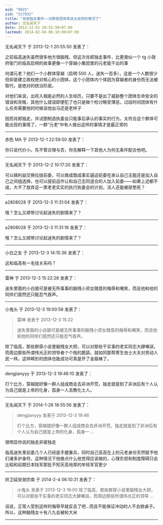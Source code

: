 ```yaml
---
aid: "9025"
zid: "517932"
title: "肖郎独走事件——对群穿团体来说太自然的情况了"
author: 无名闻天下
date: 2013-12-01 20:55:50+07:00
lastmod: 2014-02-04 06:10:00+07:00
---
```


无名闻天下 于 2013-12-1 20:55:50 发表了：

之前临高迷失虽然很多地方很脑残，但这次肖郎独走事件，比更类似一个 tg 小政府衙门的临高启明的故事更像一个穿越小集团里的元老能干出的事

何谓元老？他们一个小群体穿越（启明 500 人，迷失一百多），这是一个人数很少但却是建立政权绝对核心的小团体，这个小团体内个体因为穿越者的身份而无法被取代，是绝对的统治阶层。

对他们来说，出将入相是必然的人生经历，只要不是出了威胁整个团体生命安全的错误和背叛，其他什么错误即便犯了也只是做个检讨略受薄惩，过段时间团体有什么任务需要他的时候该他出马还是老样子

因而肖郎独走，并试图制造执委会只能事后承认的事实的行为，太符合这个群体可能出现的事情了，一群“元老”中有人做出这样的事情才是最正常的

---

赤色 MA 于 2013-12-1 22:59:50 发表了：

你只说代价小。先不管合理与否，你先解释一下其他人为何无条件配合他吧。

---

无名闻天下 于 2013-12-2 10:17:20 发表了：

可以搞利益交换拉拢前委，可以做成既成事实逼迫前委在承认自己无能还是加入自己之间组选择，也可以提前运作让和自己志同道合的人加入前委——如果上述都不成，大不了放弃这一票老老实实的执行执委会的计划，活人还能被尿憋死？

---

a2808028 于 2013-12-3 11:31:04 发表了：

哦？怎么又顺带讨论起迷失的剧情来了？

---

a2808028 于 2013-12-3 11:31:18 发表了：

哦？怎么又顺带讨论起迷失的剧情来了？

---

小白之友 于 2013-12-3 14:15:36 发表了：

这和临高有一毛钱关系吗？

---

雷神 于 2013-12-3 15:22:28 发表了：

迷失里面的小白狼可是被无所事事的脑残小资女随意的侮辱和嘲笑，而且他和他的同伴们竟然还只能忍气吞声。

---

小鬼头 于 2013-12-3 19:00:58 发表了：

> 雷神 发表于 2013-12-3 15:22
>
> 迷失里面的小白狼可是被无所事事的脑残小资女随意的侮辱和嘲笑，而且他和他的同伴们竟然还只能忍气吞声。

除了临高，那些群穿小说里脑残女大把，可以对那些干实事的老实同志大肆嘲讽，而周边那些所谓伟光正的领导者个个贱的跪舔。就如同那帮寄生虫士大夫对劳动人民一样。这样畸形的团体也能成功可真是开了金箍棒了。

---

dengjianyyy 于 2013-12-3 19:46:10 发表了：

打个比方，穿越就好像一群人组成商会去非洲开荒，独走就是到了非洲后有个人认为自己就是上帝的化身，孤身一人去教化土人。

---

无名闻天下 于 2014-1-26 18:55:56 发表了：

> dengjianyyy 发表于 2013-12-3 19:46
>
> 打个比方，穿越就好像一群人组成商会去非洲开荒，独走就是到了非洲后有个人认为自己就是上帝的化身，孤身一 ...

很明显你说的独走非彼独走

临高迷失里前委几个人已经是手握重兵，同时自己高高在上的元老身份天然赋予他们诸多护身符，这种情况下他做点什么他觉得应该做的，心理负担和制度障碍只会比昭和前期日本陆军那批不知天高地厚的年轻军官更少

---

拱卫延安胡宗南 于 2014-2-4 06:10:31 发表了：

> 小鬼头 发表于 2013-12-3 19:00 除了临高，那些群穿小说里脑残女大把，可以对那些干实事的老实同志大肆嘲讽，而周边那些所谓伟光正的领导 ...

话说，正常人受到这样的侮辱早就反击了吧…而且不能保证冲动的人不会掀桌子。所以，这种脑残女十有八九会被轮大米

---

